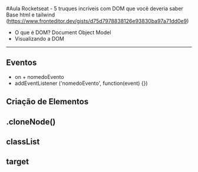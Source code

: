 #Aula Rocketseat - 5 truques incríveis com DOM que você deveria saber
Base html e tailwind (https://www.fronteditor.dev/gists/d75d7978838126e93830ba97a71dd0e9)

- O que é DOM?
  Document Object Model
- Visualizando a DOM

---

## Eventos

- on + nomedoEvento
- addEventListener ('nomedoEvento', function(event) {})

## Criação de Elementos

## .cloneNode()

## classList

## target
